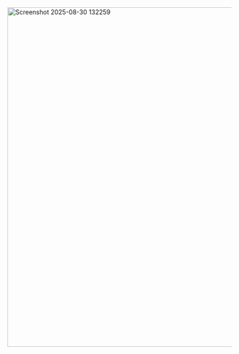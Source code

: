 
<img width="1917" height="761" alt="Screenshot 2025-08-30 132259" src="https://github.com/user-attachments/assets/f6a3d8c8-f3ba-4db3-b84a-6ba657405199" />
